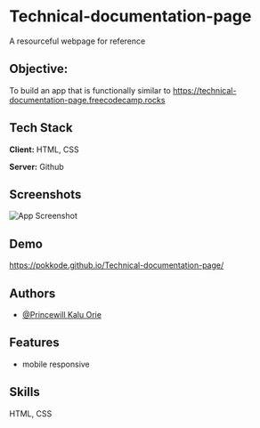 # Technical-documentation-page

A resourceful webpage for reference

## Objective:

To build an app that is functionally similar to https://technical-documentation-page.freecodecamp.rocks

## Tech Stack

**Client:** HTML, CSS

**Server:** Github

## Screenshots

![App Screenshot](https://i.postimg.cc/yY94YRxW/IMG-20220809-052948.jpg)

## Demo

https://pokkode.github.io/Technical-documentation-page/

## Authors

- [@Princewill Kalu Orie](https://www.github.com/pokkode)

## Features

- mobile responsive

## Skills

HTML, CSS


